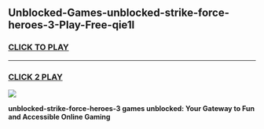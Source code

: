 
## Unblocked-Games-unblocked-strike-force-heroes-3-Play-Free-qie1l
<h3>
<a href="https://premium76.site?title=unblocked-strike-force-heroes-3&ref=18A">CLICK TO PLAY</a></h3>
<hr>

<h3>
<a href="https://premium76.site?title=unblocked-strike-force-heroes-3&ref=18A">CLICK 2 PLAY</a>
  
</h3>

<a href="https://premium76.site?title=unblocked-strike-force-heroes-3&ref=18A"><img src="https://clearcache.store/games.png"></a>


**unblocked-strike-force-heroes-3 games unblocked: Your Gateway to Fun and Accessible Online Gaming**
